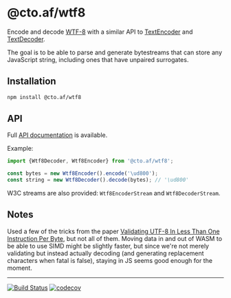 # @cto.af/wtf8

Encode and decode [WTF-8](https://simonsapin.github.io/wtf-8/) with a similar
API to
[TextEncoder](https://developer.mozilla.org/en-US/docs/Web/API/TextEncoder)
and
[TextDecoder](https://developer.mozilla.org/en-US/docs/Web/API/TextDecoder).

The goal is to be able to parse and generate bytestreams that can store any
JavaScript string, including ones that have unpaired surrogates.

## Installation

```sh
npm install @cto.af/wtf8
```

## API

Full [API documentation](http://cto-af.github.io/wtf8/) is available.

Example:

```js
import {Wtf8Decoder, Wtf8Encoder} from '@cto.af/wtf8';

const bytes = new Wtf8Encoder().encode('\ud800');
const string = new Wtf8Decoder().decode(bytes); // '\ud800'
```

W3C streams are also provided: `Wtf8EncoderStream` and `Wtf8DecoderStream`.

## Notes

Used a few of the tricks from the paper
[Validating UTF-8 In Less Than One Instruction Per Byte](https://arxiv.org/pdf/2010.03090),
but not all of them.  Moving data in and out of WASM to be able to use SIMD
might be slightly faster, but since we're not merely validating but instead
actually decoding (and generating replacement characters when fatal is false),
staying in JS seems good enough for the moment.

---
[![Build Status](https://github.com/cto-af/wtf8/workflows/Tests/badge.svg)](https://github.com/cto-af/wtf8/actions?query=workflow%3ATests)
[![codecov](https://codecov.io/gh/cto-af/wtf8/branch/main/graph/badge.svg?token=N7B7YLIDM4)](https://codecov.io/gh/cto-af/wtf8)
